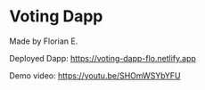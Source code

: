 # Voting Dapp

Made by Florian E.

Deployed Dapp: <https://voting-dapp-flo.netlify.app>

Demo video: <https://youtu.be/SHOmWSYbYFU>
